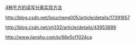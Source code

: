 

[4种不方的读写分离实现方法](http://www.jianshu.com/p/2222257f96d3)

http://blog.csdn.net/lixiucheng005/article/details/17391857

http://blog.csdn.net/xtj332/article/details/43953699

http://www.jianshu.com/p/66e5cf1024ca

